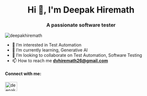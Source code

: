 <h1 align="center">Hi 👋, I'm Deepak Hiremath</h1>
<h3 align="center">A passionate software tester</h3>

<p align="centre"> <img src="https://komarev.com/ghpvc/?username=dvhiremath26&label=Profile%20views&color=0e75b6&style=flat" alt="deepakhiremath" /> </p>

- 👀 I’m interested in Test Automation
- 🌱 I’m currently learning, Generative AI
- 💞️ I’m looking to collaborate on Test Automation, Software Testing
- 📫 How to reach me **dvhiremath26@gmail.com**

<h4 align="left">Connect with me:</h4>
<p align="left">
<a href="https://www.linkedin.com/in/deepak-hiremath-0017937a/" target="blank"><img align="center" src="https://raw.githubusercontent.com/rahuldkjain/github-profile-readme-generator/master/src/images/icons/Social/linked-in-alt.svg" alt="deepak v hiremath" height="30" width="40" /></a>
</p>
